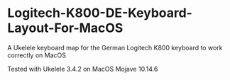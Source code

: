 # Logitech-K800-DE-Keyboard-Layout-For-MacOS
A Ukelele keyboard map for the German Logitech K800 keyboard to work correctly on MacOS

Tested with Ukelele 3.4.2 on MacOS Mojave 10.14.6
